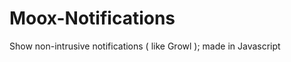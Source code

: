 Moox-Notifications
==================

Show non-intrusive notifications ( like Growl ); made in Javascript
